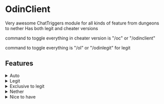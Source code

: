 # OdinClient

Very awesome ChatTriggers module for all kinds of feature from dungeons to nether 
Has both legit and cheater versions


command to toggle everything in cheater version is "/oc" or "/odinclient" 

command to toggle everything is "/ol" or "/odinlegit" for legit


## Features

<details>
    <summary>Auto</summary>

### AUTO
- Auto ready: automatically gets in range to mort opens the gui and ready/start the dungeon
- Auto mort: automatically gets from dungeon spawn to mort and opens his gui
- Auto ult: uses your ult whenever giants spawn/maxor is stuck in first laser/goldor starts
- Auto shield: uses wither shield every 5 seconds when not in full health (works for all wither swords)
- Auto wish: wishes for your temmates if they are low
- Auto mask: switches spirit and bonzo masks on cooldown priorities spirit mask since it has lower cd 
- Auto edrag: equips edrag after you place relics
- Auto leap: leaps to a party member if he writes "!tp" in party chat
</details>

<details>
    <summary>Legit</summary>

### LEGIT
- Party cmds: custom commands for party use !help in party chat
- Guild cmds: custom commands for guild use !help in guild chat
- Guild gm: Automatically sends gm/gn in guild chat when someone else says it
- Dragon boxes: Custom boxes around the statues in p5 more accurate than sbe
- Dragon spawn: timer (m7 dragons dont be dumb)
- Powerdisplay: (shows the power blessing on ur screen) cmd is /movepower
- FragBot: automatically makes you a fragbot whenever you enter limbo automatically disables when leaving limbo 
</details>

<details>
    <summary>Exclusive to legit</summary>

### EXCLUSIVE TO LEGIT VERSION
- EdragReminder: reminds you to equip edrag after you place relics
- ReadyReminder: reminds you to ready up after certain amount of time in a dungeon
- UltReminder: reminds you to use your ult at specific events in m6/m7
</details>

<details>
    <summary>Nether</summary>

### NETHER
- Broken hype notifier: (now u can stop using dulkir mod)
- Flare timer: (sos flare alert flare warning flare) cmd is is /moveflare
- Vanqnotifier: (also marks a beacon for when coords are sent in chat)
- Kuudra alerts: (shows text on screen when certain stuf happen in kuudra)
</details>

<details>
    <summary>Nice to have</summary>

### NICE TO HAVE
- Relic aura: changes the way you look and click a relic if there is one in 5 blocks from you
- Item macros: soul whip aots 0 tick swap hotkey in controls
- Terminator ac: Automatically clicks when holding terminator randomized ac for very good anti cheat
- COOKIE CLICKER
- Customizeable esp: (you can add whatever mob name u want to see) cmd is /esp
- FUCK DIORITE": replaces the diorite with glass in the p2 pillars in f7/m7 so you can watch storm get stuck
- Very awesome gui: reminder cmds are /oc and /ol
- Descriptions: when u hover at features in the gui
</details>
